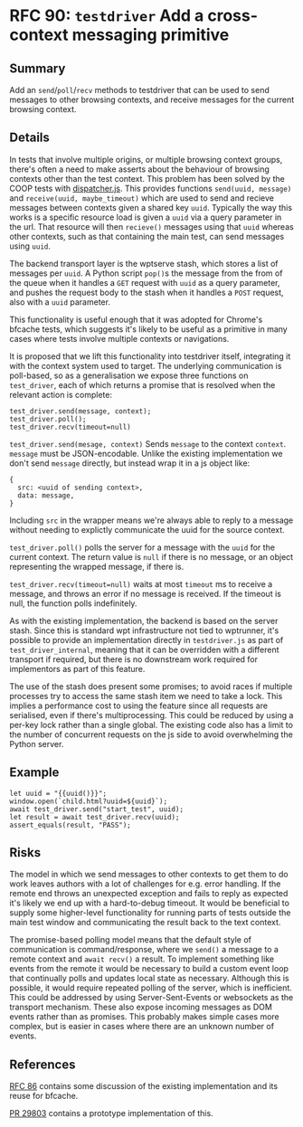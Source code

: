 # RFC 90: `testdriver` Add a cross-context messaging primitive

## Summary

Add an `send`/`poll`/`recv` methods to testdriver that can be used to
send messages to other browsing contexts, and receive messages for
the current browsing context.

## Details

In tests that involve multiple origins, or multiple browsing context
groups, there's often a need to make asserts about the behaviour of
browsing contexts other than the test context. This problem has been
solved by the COOP tests with
[dispatcher.js](https://github.com/web-platform-tests/wpt/blob/7b0ebaccc62b566a1965396e5be7bb2bc06f841f/html/cross-origin-opener-policy/resources/dispatcher.js). This
provides functions `send(uuid, message)` and `receive(uuid,
maybe_timeout)` which are used to send and recieve messages between
contexts given a shared key `uuid`. Typically the way this works is a
specific resource load is given a `uuid` via a query parameter in the
url. That resource will then `recieve()` messages using that `uuid`
whereas other contexts, such as that containing the main test, can
send messages using `uuid`.

The backend transport layer is the wptserve stash, which stores a list
of messages per `uuid`. A Python script `pop()`s the message from the
from of the queue when it handles a `GET` request with `uuid` as a
query parameter, and pushes the request body to the stash when it
handles a `POST` request, also with a `uuid` parameter.

This functionality is useful enough that it was adopted for Chrome's
bfcache tests, which suggests it's likely to be useful as a primitive
in many cases where tests involve multiple contexts or navigations.

It is proposed that we lift this functionality into testdriver itself,
integrating it with the context system used to target. The underlying
communication is poll-based, so as a generalisation we expose three
functions on `test_driver`, each of which returns a promise that is
resolved when the relevant action is complete:

```
test_driver.send(message, context);
test_driver.poll();
test_driver.recv(timeout=null)
```

`test_driver.send(mesage, context)` Sends `message` to the context
`context`. `message` must be JSON-encodable. Unlike the existing
implementation we don't send `message` directly, but instead wrap it
in a js object like:

```
{
  src: <uuid of sending context>,
  data: message,
}
```
Including `src` in the wrapper means we're always able to reply to a
message without needing to explictly communicate the uuid for the
source context.

`test_driver.poll()` polls the server for a message with the `uuid`
for the current context. The return value is `null` if there is no
message, or an object representing the wrapped message, if there is.

`test_driver.recv(timeout=null)` waits at most `timeout` ms to receive
a message, and throws an error if no message is received. If the
timeout is null, the function polls indefinitely.

As with the existing implementation, the backend is based on the
server stash. Since this is standard wpt infrastructure not tied to
wptrunner, it's possible to provide an implementation directly in
`testdriver.js` as part of `test_driver_internal`, meaning that it can
be overridden with a different transport if required, but there is no
downstream work required for implementors as part of this feature.

The use of the stash does present some promises; to avoid races if
multiple processes try to access the same stash item we need to take a
lock. This implies a performance cost to using the feature since all
requests are serialised, even if there's multiprocessing. This could
be reduced by using a per-key lock rather than a single global. The
existing code also has a limit to the number of concurrent requests on
the js side to avoid overwhelming the Python server.

## Example

```
let uuid = "{{uuid()}}";
window.open(`child.html?uuid=${uuid}`);
await test_driver.send("start_test", uuid);
let result = await test_driver.recv(uuid);
assert_equals(result, "PASS");
```

## Risks

The model in which we send messages to other contexts to get them to
do work leaves authors with a lot of challenges for e.g. error
handling. If the remote end throws an unexpected exception and fails
to reply as expected it's likely we end up with a hard-to-debug
timeout. It would be beneficial to supply some higher-level
functionality for running parts of tests outside the main test window
and communicating the result back to the text context.

The promise-based polling model means that the default style of
communication is command/response, where we `send()` a message to a
remote context and `await recv()` a result. To implement something like
events from the remote it would be necessary to build a custom event
loop that continually polls and updates local state as
necessary. Although this is possible, it would require repeated
polling of the server, which is inefficient. This could be addressed
by using Server-Sent-Events or websockets as the transport
mechanism. These also expose incoming messages as DOM events rather
than as promises. This probably makes simple cases more complex, but
is easier in cases where there are an unknown number of events.

## References

[RFC 86](https://github.com/web-platform-tests/rfcs/pull/86) contains
some discussion of the existing implementation and its reuse for bfcache.

[PR 29803](https://github.com/web-platform-tests/wpt/pull/29803)
contains a prototype implementation of this.
